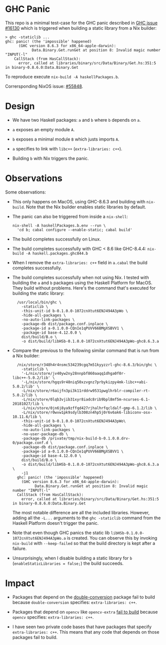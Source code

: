 GHC Panic
=========

This repo is a minimal test-case for the GHC panic described in [GHC
issue #16130](https://ghc.haskell.org/trac/ghc/ticket/16130) which is triggered
when building a static library from a Nix builder:

    > ghc -staticlib ...
    ghc: panic! (the 'impossible' happened)
          (GHC version 8.6.3 for x86_64-apple-darwin):
                Data.Binary.Get.runGet at position 8: Invalid magic number "INPUT(-l"
        CallStack (from HasCallStack):
          error, called at libraries/binary/src/Data/Binary/Get.hs:351:5 in binary-0.8.6.0:Data.Binary.Get

To reproduce execute `nix-build -A haskellPackages.b`.

Corrersponding NixOS issue: [#55848](https://github.com/NixOS/nixpkgs/issues/55848).

Design
======

* We have two Haskell packages: `a` and `b` where `b` depends on `a`.

* `a` exposes an empty module `A`.

* `b` exposes a minimal module `B` which justs imports `A`.

* `a` specifies to link with `libc++` (`extra-libraries: c++`).

* Building `b` with Nix triggers the panic.


Observations
============

Some observations:

* This only happens on MacOS, using GHC-8.6.3 and building with
  `nix-build`. Note that the Nix builder enables static libraries by default.

* The panic can also be triggered from inside a `nix-shell`:

      nix-shell -A haskellPackages.b.env --run \
        'cd b; cabal configure --enable-static; cabal build'

* The build completes successfully on Linux.

* The build completes successfully with GHC < 8.6 like GHC-8.4.4:
  `nix-build -A haskell.packages.ghc844.b`

* When I remove the `extra-libraries: c++` field in `a.cabal` the build
  completes successfully.

* The build completes successfully when not using Nix. I tested with building
  the `a` and `b` packages using the Haskell Platform for MacOS. They build
  without problems. Here's the command that's executed for building the static
  library:

        /usr/local/bin/ghc \
          -staticlib \
          -this-unit-id b-0.1.0.0-1072cnXtut6ENJ494A3pWo \
          -hide-all-packages \
          -no-auto-link-packages \
          -package-db dist/package.conf.inplace \
          -package-id a-0.1.0.0-CQnIe1qPUVV66BMgXSBVV1 \
          -package-id base-4.12.0.0 \
          dist/build/B.o \
          -o dist/build/libHSb-0.1.0.0-1072cnXtut6ENJ494A3pWo-ghc8.6.3.a

* Compare the previous to the following similar command that is run from a Nix
  builder:

        /nix/store/r348h4r4nsmc534239cgq7m51kyyzzrl-ghc-8.6.3/bin/ghc \
          -staticlib \
          '-L/nix/store/jv40yw2ny28nnpbf860aaqq1dhga0f0r-libc++-5.0.2/lib' \
          '-L/nix/store/hgqs9r48niq50xzvgnz7prbykizpy4mk-libc++abi-5.0.2/lib' \
          -L/nix/store/r6aijfn3pi3k11rddrw9531pwglhrblr-compiler-rt-5.0.2/lib \
          -L/nix/store/0lqb3vjib31xyr8iadc8rib9bpl8mf5m-ncurses-6.1-20181027/lib \
          -L/nix/store/0jn6j8ya9zffqd427rjhalhrfqcldalf-gmp-6.1.2/lib \
          -L/nix/store/r0wvw1pk9sdylb308zn4hp5j0r6v6ak6-libiconv-osx-10.11.6/lib \
          -this-unit-id b-0.1.0.0-1072cnXtut6ENJ494A3pWo\
          -hide-all-packages \
          -no-auto-link-packages \
          -no-user-package-db \
          -package-db /private/tmp/nix-build-b-0.1.0.0.drv-0/package.conf.d \
          -package-db dist/package.conf.inplace \
          -package-id a-0.1.0.0-CQnIe1qPUVV66BMgXSBVV1 \
          -package-id base-4.12.0.0 \
          dist/build/B.o \
          -o dist/build/libHSb-0.1.0.0-1072cnXtut6ENJ494A3pWo-ghc8.6.3.a \
          -j1
        ghc: panic! (the 'impossible' happened)
          (GHC version 8.6.3 for x86_64-apple-darwin):
                Data.Binary.Get.runGet at position 8: Invalid magic number "INPUT(-l"
        CallStack (from HasCallStack):
          error, called at libraries/binary/src/Data/Binary/Get.hs:351:5 in binary-0.8.6.0:Data.Binary.Get

  The most notable difference are all the included libraries. 
  However, adding all the `-L...` arguments to the `ghc -staticlib` command 
  from the Haskell Platform doesn't trigger the panic.

* Note that even though GHC panics the static lib
  `libHSb-0.1.0.0-1072cnXtut6ENJ494A3pWo.a` is created. You can observe this by
  invoking `nix-build` with `--keep-failed` so that the build directory is kept
  after a failure.

* Unsurprisingly, when I disable building a static library for `b`
  (`enableStaticLibraries = false;`) the build succeeds.


Impact
======

* Packages that depend on the
  [double-conversion](http://hackage.haskell.org/package/double-conversion)
  package fail to build because `double-conversion` specifies:
  `extra-libraries: c++`.

* Packages that depend on `opencv` like `opencv-extra` [fail to
  build](https://github.com/LumiGuide/haskell-opencv/issues/138)
  because `opencv` specifies: `extra-libraries: c++`.

* I have seen two private code bases that have packages that specify
  `extra-libraries: c++`. This means that any code that depends on
  those packages fail to build.

